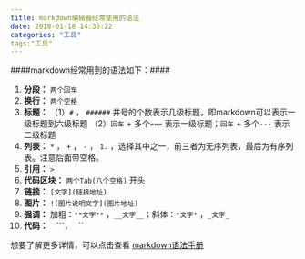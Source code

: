 ```yaml
---
title: markdown编辑器经常使用的语法
date: 2018-01-18 14:36:22
categories: "工具"
tags:"工具"
---
```

####markdown经常用到的语法如下：####
1. **分段：** ```两个回车```  
2. **换行：** ```两个空格```  
3. **标题：** （1）```#``` ， ```######``` 井号的个数表示几级标题，即markdown可以表示一级标题到六级标题 （2）```回车``` + 多个```===``` 表示一级标题；```回车``` + 多个```---``` 表示二级标题
4. **列表：** ```*``` ， ```+``` ， ```-``` ， ```1.``` ，选择其中之一，前三者为无序列表，最后为有序列表。注意后面带空格。  
5. **引用：** ```>```  
6. **代码区块：** ```两个Tab(八个空格)``` 开头     
7. **链接：** ```[文字](链接地址)```  
8. **图片：** ```![图片说明文字](图片地址)```  
9. **强调：** 加粗：```**文字**``` ，```__文字__```；斜体：```*文字*``` ，```_文字_```  
10. **代码：** ``` ``` ```，`` `` ``  

想要了解更多详情，可以点击查看 [markdown语法手册](https://www.zybuluo.com/mdeditor?url=https://www.zybuluo.com/static/editor/md-help.markdown)